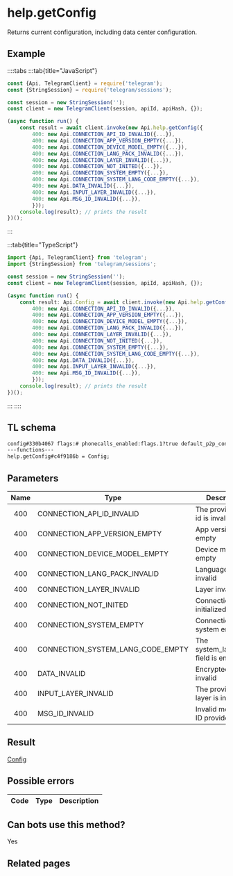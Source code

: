 # help.getConfig

Returns current configuration, including data center configuration.

## Example

::::tabs
:::tab{title="JavaScript"}

```js
const {Api, TelegramClient} = require('telegram');
const {StringSession} = require('telegram/sessions');

const session = new StringSession('');
const client = new TelegramClient(session, apiId, apiHash, {});

(async function run() {
    const result = await client.invoke(new Api.help.getConfig({
		400: new Api.CONNECTION_API_ID_INVALID({...}),
		400: new Api.CONNECTION_APP_VERSION_EMPTY({...}),
		400: new Api.CONNECTION_DEVICE_MODEL_EMPTY({...}),
		400: new Api.CONNECTION_LANG_PACK_INVALID({...}),
		400: new Api.CONNECTION_LAYER_INVALID({...}),
		400: new Api.CONNECTION_NOT_INITED({...}),
		400: new Api.CONNECTION_SYSTEM_EMPTY({...}),
		400: new Api.CONNECTION_SYSTEM_LANG_CODE_EMPTY({...}),
		400: new Api.DATA_INVALID({...}),
		400: new Api.INPUT_LAYER_INVALID({...}),
		400: new Api.MSG_ID_INVALID({...}),
		}));
    console.log(result); // prints the result
})();

```

:::

:::tab{title="TypeScript"}

```ts
import {Api, TelegramClient} from 'telegram';
import {StringSession} from 'telegram/sessions';

const session = new StringSession('');
const client = new TelegramClient(session, apiId, apiHash, {});

(async function run() {
    const result: Api.Config = await client.invoke(new Api.help.getConfig({
		400: new Api.CONNECTION_API_ID_INVALID({...}),
		400: new Api.CONNECTION_APP_VERSION_EMPTY({...}),
		400: new Api.CONNECTION_DEVICE_MODEL_EMPTY({...}),
		400: new Api.CONNECTION_LANG_PACK_INVALID({...}),
		400: new Api.CONNECTION_LAYER_INVALID({...}),
		400: new Api.CONNECTION_NOT_INITED({...}),
		400: new Api.CONNECTION_SYSTEM_EMPTY({...}),
		400: new Api.CONNECTION_SYSTEM_LANG_CODE_EMPTY({...}),
		400: new Api.DATA_INVALID({...}),
		400: new Api.INPUT_LAYER_INVALID({...}),
		400: new Api.MSG_ID_INVALID({...}),
		}));
    console.log(result); // prints the result
})();

```

:::
::::

## TL schema

```txt
config#330b4067 flags:# phonecalls_enabled:flags.1?true default_p2p_contacts:flags.3?true preload_featured_stickers:flags.4?true ignore_phone_entities:flags.5?true revoke_pm_inbox:flags.6?true blocked_mode:flags.8?true pfs_enabled:flags.13?true date:int expires:int test_mode:Bool this_dc:int dc_options:Vector<DcOption> dc_txt_domain_name:string chat_size_max:int megagroup_size_max:int forwarded_count_max:int online_update_period_ms:int offline_blur_timeout_ms:int offline_idle_timeout_ms:int online_cloud_timeout_ms:int notify_cloud_delay_ms:int notify_default_delay_ms:int push_chat_period_ms:int push_chat_limit:int saved_gifs_limit:int edit_time_limit:int revoke_time_limit:int revoke_pm_time_limit:int rating_e_decay:int stickers_recent_limit:int stickers_faved_limit:int channels_read_media_period:int tmp_sessions:flags.0?int pinned_dialogs_count_max:int pinned_infolder_count_max:int call_receive_timeout_ms:int call_ring_timeout_ms:int call_connect_timeout_ms:int call_packet_timeout_ms:int me_url_prefix:string autoupdate_url_prefix:flags.7?string gif_search_username:flags.9?string venue_search_username:flags.10?string img_search_username:flags.11?string static_maps_provider:flags.12?string caption_length_max:int message_length_max:int webfile_dc_id:int suggested_lang_code:flags.2?string lang_pack_version:flags.2?int base_lang_pack_version:flags.2?int = Config;
---functions---
help.getConfig#c4f9186b = Config;
```

## Parameters

| Name | Type                              | Description                         |
| :--: | --------------------------------- | ----------------------------------- |
| 400  | CONNECTION_API_ID_INVALID         | The provided API id is invalid      |
| 400  | CONNECTION_APP_VERSION_EMPTY      | App version is empty                |
| 400  | CONNECTION_DEVICE_MODEL_EMPTY     | Device model empty                  |
| 400  | CONNECTION_LANG_PACK_INVALID      | Language pack invalid               |
| 400  | CONNECTION_LAYER_INVALID          | Layer invalid                       |
| 400  | CONNECTION_NOT_INITED             | Connection not initialized          |
| 400  | CONNECTION_SYSTEM_EMPTY           | Connection system empty             |
| 400  | CONNECTION_SYSTEM_LANG_CODE_EMPTY | The system_lang_code field is empty |
| 400  | DATA_INVALID                      | Encrypted data invalid              |
| 400  | INPUT_LAYER_INVALID               | The provided layer is invalid       |
| 400  | MSG_ID_INVALID                    | Invalid message ID provided         |

## Result

[Config](https://core.telegram.org/type/Config)

## Possible errors

| Code | Type | Description |
| :--: | ---- | ----------- |

## Can bots use this method?

Yes

## Related pages

